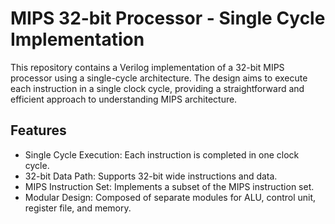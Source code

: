 # MIPS 32-bit Processor - Single Cycle Implementation

This repository contains a Verilog implementation of a 32-bit MIPS processor using a single-cycle architecture. The design aims to execute each instruction in a single clock cycle, providing a straightforward and efficient approach to understanding MIPS architecture.

## Features

- Single Cycle Execution: Each instruction is completed in one clock cycle.
- 32-bit Data Path: Supports 32-bit wide instructions and data.
- MIPS Instruction Set: Implements a subset of the MIPS instruction set.
- Modular Design: Composed of separate modules for ALU, control unit, register file, and memory.
